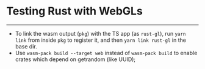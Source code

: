 # Testing Rust with WebGLs

---

- To link the wasm output (`pkg`) with the TS app (as `rust-gl`), run `yarn link` from inside `pkg` to register it, and then `yarn link rust-gl` in the base dir.
- Use `wasm-pack build --target web` instead of `wasm-pack build` to enable crates which depend on getrandom (like UUID);
